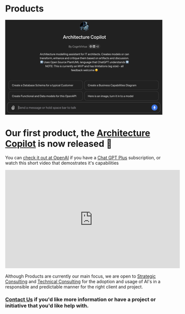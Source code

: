 # Products

<img src="./ArchitectureCopilot-condensed.png" alt="Architecture Copilot" class="img-full-width">

# Our first product, the [Architecture Copilot](../Products/architectureCopilot.html) is now released 🎉

You can [check it out at OpenAI](https://chat.openai.com/g/g-iHXlDzolq-architecture-copilot) if you have a [Chat GPT Plus](https://openai.com/blog/chatgpt-plus) subscription, or watch this short video that demostrates it's capabilities

<div class="iframe-container">
  <iframe width="560" height="315" src="https://www.youtube.com/embed/I6hQEMcnD88?si=ptcL4w-x8i_AVut2" title="YouTube video player" frameborder="0" allow="accelerometer; autoplay; clipboard-write; encrypted-media; gyroscope; picture-in-picture; web-share" referrerpolicy="strict-origin-when-cross-origin" allowfullscreen></iframe>
</div>

Although Products are currently our main focus, we are open to [Strategic Consulting](../Consulting/strategic.html) and [Technical Consulting](../Consulting/technology.html) for the adoption and usage of AI's in a responsible and predictable manner for the right client and project.

### [Contact Us](../contact.html) if you'd like more information or have a project or initiative that you'd like help with.
